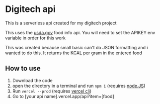 # Digitech api

This is a serverless api created for my digitech project

This uses the [usda.gov](https://nal.usda.gov) food info api. You will need to set the APIKEY env variable in order for this work

This was created because small basic can't do JSON formatting and i wanted to do this. It returns the KCAL per gram in the entered food

## How to use

1. Download the code
2. open the directory in a terminal and run `npm i` (requires [node.JS](https://nodejs.org/en/))
3. Run `vercel --prod` (requires [vercel cli](https://vercel.com/docs/cli))
4. Go to [your api name].vercel.app/api?item=[food]
